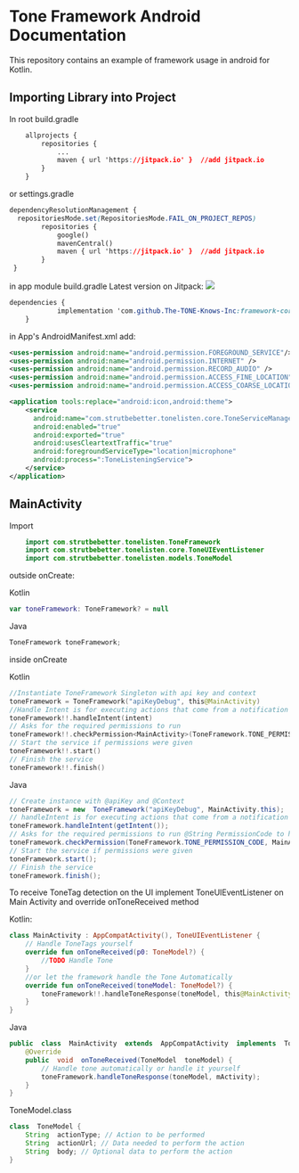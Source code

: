 # Tone Framework Android Documentation 
This repository contains an example of framework usage in android for Kotlin.
## Importing Library into Project 
In root build.gradle

```css
	allprojects {
		repositories {
			...
			maven { url 'https://jitpack.io' }  //add jitpack.io
		}
	}
```
or settings.gradle
```css
dependencyResolutionManagement {  
  repositoriesMode.set(RepositoriesMode.FAIL_ON_PROJECT_REPOS)  
	    repositories {  
			google()  
	        mavenCentral()  
	        maven { url 'https://jitpack.io' }  //add jitpack.io 
		}
 }
```
in app module build.gradle
Latest version on Jitpack: [![](https://jitpack.io/v/The-TONE-Knows-Inc/framework-core-tone-android.svg)](https://jitpack.io/#The-TONE-Knows-Inc/framework-core-tone-android)
```css
dependencies {
	        implementation 'com.github.The-TONE-Knows-Inc:framework-core-tone-android:v0.0.1'
	}
```
in App's AndroidManifest.xml add:
```xml
<uses-permission android:name="android.permission.FOREGROUND_SERVICE"/>  
<uses-permission android:name="android.permission.INTERNET" />  
<uses-permission android:name="android.permission.RECORD_AUDIO" />  
<uses-permission android:name="android.permission.ACCESS_FINE_LOCATION" />  
<uses-permission android:name="android.permission.ACCESS_COARSE_LOCATION" />

<application tools:replace="android:icon,android:theme">
	<service  
	  android:name="com.strutbebetter.tonelisten.core.ToneServiceManager"  
	  android:enabled="true"  
	  android:exported="true"  
	  android:usesCleartextTraffic="true"  
	  android:foregroundServiceType="location|microphone"  
	  android:process=":ToneListeningService">  
	</service>
</application>
```

##  MainActivity
Import
```java
	import com.strutbebetter.tonelisten.ToneFramework
	import com.strutbebetter.tonelisten.core.ToneUIEventListener  
	import com.strutbebetter.tonelisten.models.ToneModel
```
outside onCreate:

Kotlin
```kotlin
var toneFramework: ToneFramework? = null
```
Java
```java
ToneFramework toneFramework;
```
inside onCreate 

Kotlin
```kotlin
//Instantiate ToneFramework Singleton with api key and context
toneFramework = ToneFramework("apiKeyDebug", this@MainActivity) 
//Handle Intent is for executing actions that come from a notification
toneFramework!!.handleIntent(intent)  
// Asks for the required permissions to run 
toneFramework!!.checkPermission<MainActivity>(ToneFramework.TONE_PERMISSION_CODE, this@MainActivity)  
// Start the service if permissions were given
toneFramework!!.start()  
// Finish the service
toneFramework!!.finish()
```
Java
```java
// Create instance with @apiKey and @Context
toneFramework = new  ToneFramework("apiKeyDebug", MainActivity.this);
// handleIntent is for executing actions that come from a notification @Intent intent
toneFramework.handleIntent(getIntent());
// Asks for the required permissions to run @String PermissionCode to handle activityResult and Context context
toneFramework.checkPermission(ToneFramework.TONE_PERMISSION_CODE, MainActivity.this);
// Start the service if permissions were given
toneFramework.start();
// Finish the service
toneFramework.finish();

```
To receive ToneTag detection on the UI implement 
ToneUIEventListener on Main Activity  and override onToneReceived method

Kotlin:
```kotlin
class MainActivity : AppCompatActivity(), ToneUIEventListener {
	// Handle ToneTags yourself
	override fun onToneReceived(p0: ToneModel?) {  
	    //TODO Handle Tone  
	}
	//or let the framework handle the Tone Automatically
	override fun onToneReceived(toneModel: ToneModel?) {  
	    toneFramework!!.handleToneResponse(toneModel, this@MainActivity);  
	}
}
```
Java
```java
public  class  MainActivity  extends  AppCompatActivity  implements  ToneUIEventListener {
	@Override
	public  void  onToneReceived(ToneModel  toneModel) {
		// Handle tone automatically or handle it yourself
		toneFramework.handleToneResponse(toneModel, mActivity);
	}
}
```
ToneModel.class
```java
class  ToneModel {
	String  actionType; // Action to be performed
	String  actionUrl; // Data needed to perform the action
	String  body; // Optional data to perform the action
}
```
